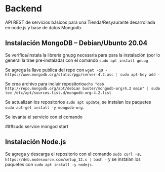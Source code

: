 # Backend
API REST de servicios básicos para una Tienda/Resyaurante desarrollada en node.js y base de datos Mongodb.

## Instalación MongoDB – Debian/Ubunto 20.04

Se verifica/instala la librería gnupg necesaria para para la instalación (por lo general la trae pre-instalada) con el comando `sudo apt install gnupg` 

Se agrega la llave publica del repo con `wget -qO - https://www.mongodb.org/static/pgp/server-4.2.asc | sudo apt-key add -`

Se crea archivo para incluir repositorio`echo "deb http://repo.mongodb.org/apt/debian buster/mongodb-org/4.2 main" | sudo tee /etc/apt/sources.list.d/mongodb-org-4.2.list` 

Se actualizan los repositorios `sudo apt update`, se instalan los paquetes `sudo apt-get install -y mongodb-org`.

Se levanta el servicio con el comando 

###sudo service mongod start

## Instalación Node.js
Se agrega y descarga el repositorio con el comando `sudo curl -sL https://deb.nodesource.com/setup_12.x | bash -` y se instalan los paquetes con `sudo apt install -y nodejs`.
